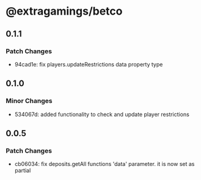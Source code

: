 # @extragamings/betco

## 0.1.1

### Patch Changes

- 94cad1e: fix players.updateRestrictions data property type

## 0.1.0

### Minor Changes

- 534067d: added functionality to check and update player restrictions

## 0.0.5

### Patch Changes

- cb06034: fix deposits.getAll functions 'data' parameter. it is now set as partial
